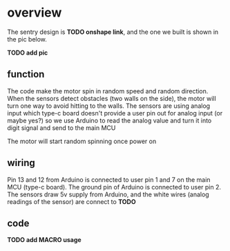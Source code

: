 # overview

The sentry design is **TODO onshape link**, and the one we built is shown in the pic below.

**TODO add pic**

## function

The code make the motor spin in random speed and random direction. When the sensors detect obstacles (two walls on the side), the motor will turn one way to avoid hitting to the walls. The sensors are using analog input which type-c board doesn't provide a user pin out for analog input (or maybe yes?) so we use Arduino to read the analog value and turn it into digit signal and send to the main MCU

The motor will start random spinning once power on

## wiring

Pin 13 and 12 from Arduino is connected to user pin 1 and 7 on the main MCU (type-c board). The ground pin of Arduino is connected to user pin 2. The sensors draw 5v supply from Arduino, and the white wires (analog readings of the sensor) are connect to **TODO**

## code

**TODO add MACRO usage**
